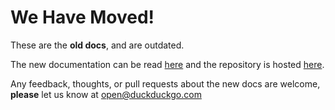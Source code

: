 # We Have Moved!

These are the **old docs**, and are outdated.

The new documentation can be read [here](http://docs.duckduckhack.com) and the repository is hosted [here](https://github.com/duckduckgo/duckduckhack-docs).

Any feedback, thoughts, or pull requests about the new docs are welcome, **please** let us know at open@duckduckgo.com

